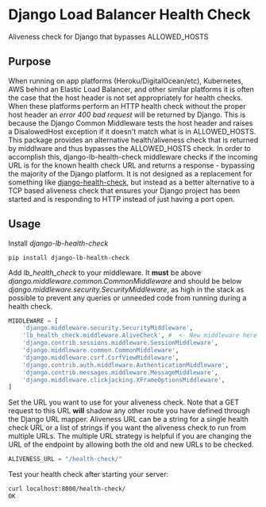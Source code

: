 # Django Load Balancer Health Check

Aliveness check for Django that bypasses ALLOWED_HOSTS

## Purpose

When running on app platforms (Heroku/DigitalOcean/etc), Kubernetes, AWS behind an Elastic Load Balancer, and other similar platforms it is often the case that the host header is not set appropriately for health checks. When these platforms perform an HTTP health check without the proper host header an *error 400 bad request* will be returned by Django. This is because the Django Common Middleware tests the host header and raises a DisalowedHost exception if it doesn't match what is in ALLOWED_HOSTS. This package provides an alternative health/aliveness check that is returned by middlware and thus bypasses the ALLOWED_HOSTS check. In order to accomplish this, django-lb-health-check middleware checks if the incoming URL is for the known health check URL and returns a response - bypassing the majority of the Django platform. It is not designed as a replacement for something like [django-health-check](https://github.com/KristianOellegaard/django-health-check), but instead as a better alternative to a TCP based aliveness check that ensures your Django project has been started and is responding to HTTP instead of just having a port open.

## Usage

Install *django-lb-health-check*

```shell
pip install django-lb-health-check
```

Add *lb_health_check* to your middleware. It **must** be above *django.middleware.common.CommonMiddleware* and should be below *django.middleware.security.SecurityMiddleware*, as high in the stack as possible to prevent any queries or unneeded code from running during a health check.

```python
MIDDLEWARE = [
    'django.middleware.security.SecurityMiddleware',
    'lb_health_check.middleware.AliveCheck', #  <- New middleware here
    'django.contrib.sessions.middleware.SessionMiddleware',
    'django.middleware.common.CommonMiddleware',
    'django.middleware.csrf.CsrfViewMiddleware',
    'django.contrib.auth.middleware.AuthenticationMiddleware',
    'django.contrib.messages.middleware.MessageMiddleware',
    'django.middleware.clickjacking.XFrameOptionsMiddleware',
]
```

Set the URL you want to use for your aliveness check. Note that a GET request to this URL **will** shadow any other route you have defined through the Django URL mapper. Aliveness URL can be a string for a single health check URL or a list of strings if you want the aliveness check to run from multiple URLs. The multiple URL strategy is helpful if you are changing the URL of the endpoint by allowing both the old and new URLs to be checked.

```python
ALIVENESS_URL = "/health-check/"
```

Test your health check after starting your server:

```bash
curl localhost:8000/health-check/
OK
```
